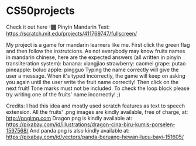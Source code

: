 # CS50projects

Check it out here 👇🏾
Pinyin Mandarin Test: https://scratch.mit.edu/projects/411769747/fullscreen/

My project is a game for mandarin learners like me. First click the green flag and then follow the instrutcions. As not everybody may know fruits 
names in mandarin chinese, here are the expected answers (all written in pinyin transliteration system):
banana: xiangjiao
strawberry: caomei
grape: putao
pineapple: boluo
apple: pingguo
Typing the name correctly will give the user a message. When it's typed incorrectly, the game will keep on asking you again until the user write the 
fruit name correctly! Then click on the next fruit! Tone marks must not be included.
To check the loop block please try writing one of the fruits' name incorrectly! ;)

Credits:
I had this idea and mostly used scratch features as text to speech extension.
All the fruits' .png images are kindly available, free of charge, at: http://pngimg.com
Dragon png is kindly available at: https://pixabay.com/id/illustrations/dragon-cina-biru-kumis-porselen-1597568/
And panda png is also kindly available at: https://pixabay.com/id/vectors/panda-beruang-hewan-lucu-bayi-151605/
